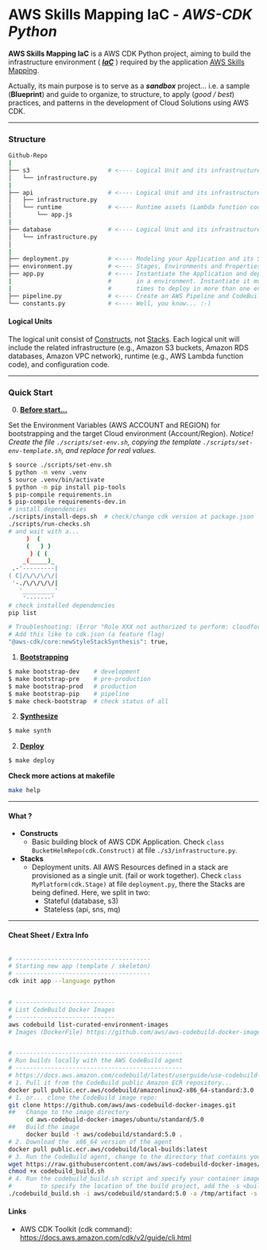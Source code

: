 
# **AWS Skills Mapping IaC** - *AWS-CDK Python*

**AWS Skills Mapping IaC** is a AWS CDK Python project, aiming to build the infrastructure environment ( ***[IaC](https://en.wikipedia.org/wiki/Infrastructure_as_code)*** ) required by the application [AWS Skills Mapping](https://github.com/ualter/aws-skills-mapping-app).

Actually, its main purpose is to serve as a ***sandbox*** project...  i.e. a sample (**Blueprint**) and guide to organize, to structure, to apply (*good / best*) practices, and patterns in the development of Cloud Solutions using AWS CDK.

---

### **Structure**
```bash
Github-Repo
|
├── s3                      # <---- Logical Unit and its infrastructure
│   └── infrastructure.py
|
├── api                     # <---- Logical Unit and its infrastructure
│   ├── infrastructure.py
│   └── runtime             # <---- Runtime assets (Lambda function code)
│       └── app.js
|
├── database                # <---- Logical Unit and its infrastructure
│   └── infrastructure.py
│       
|
├── deployment.py           # <---- Modeling your Application and its Stacks
├── environment.py          # <---- Stages, Environments and Properties of your Application
├── app.py                  # <---- Instantiate the Application and deploy 
|                           #       in a environment. Instantiate it multiple 
|                           #       times to deploy in more than one environment
├── pipeline.py             # <---- Create an AWS Pipeline and CodeBuild for Production stage deploy
└── constants.py            # <---- Well, you know... :-)

```

#### **Logical Units**
The logical unit consist of [Constructs](https://docs.aws.amazon.com/cdk/api/v2/python/constructs.html), not [Stacks](https://docs.aws.amazon.com/cdk/api/v2/python/aws_cdk/Stack.html). Each logical unit will include the related infrastructure (e.g., Amazon S3 buckets, Amazon RDS databases, Amazon VPC network), runtime (e.g., AWS Lambda function code), and configuration code.

---

### **Quick Start**

0. [**Before start...**](#my-platform---aws-cdk-python-project-blueprint)

Set the Environment Variables (AWS ACCOUNT and REGION) for bootstrapping and the target Cloud environment (Account/Region). *Notice! Create the file `./scripts/set-env.sh`, copying the template `./scripts/set-env-template.sh`, and replace for real values.*
```bash
$ source ./scripts/set-env.sh
$ python -m venv .venv
$ source .venv/bin/activate
$ python -m pip install pip-tools
$ pip-compile requirements.in
$ pip-compile requirements-dev.in
# install dependencies
./scripts/install-deps.sh  # check/change cdk version at package.json
./scripts/run-checks.sh
# and wait with a...
     )  ( 
     (   ) )
      ) ( (
    _(_____)_
 .-'---------|  
( C|/\/\/\/\/|
 '-./\/\/\/\/|
   '_________'
    '-------' 
# check installed dependencies
pip list

# Troubleshooting: (Error "Role XXX not authorized to perform: cloudformation:GetTemplate")
# Add this like to cdk.json (a feature flag)
"@aws-cdk/core:newStyleStackSynthesis": true,
```
1. [**Bootstrapping**](https://docs.aws.amazon.com/cdk/v2/guide/bootstrapping.html)
```bash
$ make bootstrap-dev    # development 
$ make bootstrap-pre    # pre-production
$ make bootstrap-prod   # production
$ make bootstrap-pip    # pipeline
$ make check-bootstrap  # check status of all
```
2. [**Synthesize**](https://docs.aws.amazon.com/cdk/v2/guide/cli.html)
```bash
$ make synth
```
2. [**Deploy**](https://docs.aws.amazon.com/cdk/v2/guide/cli.html)
```bash
$ make deploy
```

**Check more actions at makefile**
```bash
make help
```

---



#### **What ?**
* **Constructs**
  * Basic building block of AWS CDK Application. Check `class BucketHelmRepo(cdk.Construct)` at file `./s3/infrastructure.py`.
* **Stacks**
  * Deployment units. All AWS Resources defined in a stack are provisioned as a single unit. (fail or work together). Check `class MyPlatform(cdk.Stage)` at file `deployment.py`, there the Stacks are being defined. Here, we split in two:
    *  Stateful (database, s3)
    *  Stateless (api, sns, mq)

---

#### **Cheat Sheet / Extra Info**
```bash

# --------------------------------------
# Starting new app (template / skeleton)
# --------------------------------------
cdk init app --language python


# ----------------------------
# List CodeBuild Docker Images
# ----------------------------
aws codebuild list-curated-environment-images
# Images (DockerFile) https://github.com/aws/aws-codebuild-docker-images/


# -----------------------------------------------
# Run builds locally with the AWS CodeBuild agent
# -----------------------------------------------
# https://docs.aws.amazon.com/codebuild/latest/userguide/use-codebuild-agent.html
# 1. Pull it from the CodeBuild public Amazon ECR repository... 
docker pull public.ecr.aws/codebuild/amazonlinux2-x86_64-standard:3.0
# 1. or... clone the CodeBuild image repo:
git clone https://github.com/aws/aws-codebuild-docker-images.git
##   Change to the image directory
     cd aws-codebuild-docker-images/ubuntu/standard/5.0
##   Build the image
     docker build -t aws/codebuild/standard:5.0 .
# 2. Download the  x86_64 version of the agent
docker pull public.ecr.aws/codebuild/local-builds:latest
# 3. Run the CodeBuild agent, change to the directory that contains your build project source
wget https://raw.githubusercontent.com/aws/aws-codebuild-docker-images/master/local_builds/codebuild_build.sh
chmod +x codebuild_build.sh
# 4. Run the codebuild_build.sh script and specify your container image and the output directory
#        to specify the location of the build project, add the -s <build project directory>
./codebuild_build.sh -i aws/codebuild/standard:5.0 -a /tmp/artifact -s ./ -b ./codebuild/buildspec.yml


```

#### **Links**
 - AWS CDK Toolkit (cdk command): https://docs.aws.amazon.com/cdk/v2/guide/cli.html

